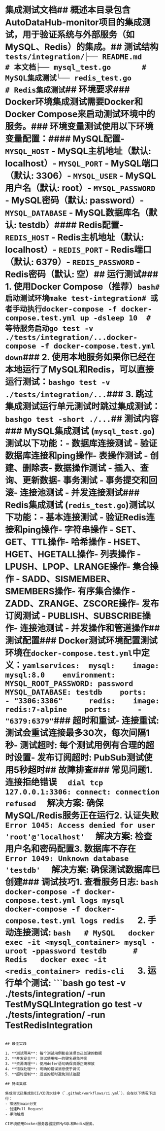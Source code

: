 # 集成测试文档## 概述本目录包含AutoDataHub-monitor项目的集成测试，用于验证系统与外部服务（如MySQL、Redis）的集成。## 测试结构```tests/integration/├── README.md           # 本文档├── mysql_test.go       # MySQL集成测试└── redis_test.go       # Redis集成测试```## 环境要求### Docker环境集成测试需要Docker和Docker Compose来启动测试环境中的服务。### 环境变量测试使用以下环境变量配置：#### MySQL配置- `MYSQL_HOST` - MySQL主机地址（默认: localhost）- `MYSQL_PORT` - MySQL端口（默认: 3306）- `MYSQL_USER` - MySQL用户名（默认: root）- `MYSQL_PASSWORD` - MySQL密码（默认: password）- `MYSQL_DATABASE` - MySQL数据库名（默认: testdb）#### Redis配置- `REDIS_HOST` - Redis主机地址（默认: localhost）- `REDIS_PORT` - Redis端口（默认: 6379）- `REDIS_PASSWORD` - Redis密码（默认: 空）## 运行测试### 1. 使用Docker Compose（推荐）```bash# 启动测试环境make test-integration# 或者手动执行docker-compose -f docker-compose.test.yml up -dsleep 10  # 等待服务启动go test -v ./tests/integration/...docker-compose -f docker-compose.test.yml down```### 2. 使用本地服务如果你已经在本地运行了MySQL和Redis，可以直接运行测试：```bashgo test -v ./tests/integration/...```### 3. 跳过集成测试运行单元测试时跳过集成测试：```bashgo test -short ./...```## 测试内容### MySQL集成测试 (`mysql_test.go`)测试以下功能：- **数据库连接测试** - 验证数据库连接和ping操作- **表操作测试** - 创建、删除表- **数据操作测试** - 插入、查询、更新数据- **事务测试** - 事务提交和回滚- **连接池测试** - 并发连接测试### Redis集成测试 (`redis_test.go`)测试以下功能：- **基本连接测试** - 验证Redis连接和ping操作- **字符串操作** - SET、GET、TTL操作- **哈希操作** - HSET、HGET、HGETALL操作- **列表操作** - LPUSH、LPOP、LRANGE操作- **集合操作** - SADD、SISMEMBER、SMEMBERS操作- **有序集合操作** - ZADD、ZRANGE、ZSCORE操作- **发布订阅测试** - PUBLISH、SUBSCRIBE操作- **连接池测试** - 并发操作和管道操作## 测试配置### Docker测试环境配置测试环境在`docker-compose.test.yml`中定义：```yamlservices:  mysql:    image: mysql:8.0    environment:      MYSQL_ROOT_PASSWORD: password      MYSQL_DATABASE: testdb    ports:      - "3306:3306"      redis:    image: redis:7-alpine    ports:      - "6379:6379"```### 超时和重试- **连接重试**: 测试会重试连接最多30次，每次间隔1秒- **测试超时**: 每个测试用例有合理的超时设置- **发布订阅超时**: PubSub测试使用5秒超时## 故障排查### 常见问题1. **连接拒绝错误**   ```   dial tcp 127.0.0.1:3306: connect: connection refused   ```   **解决方案**: 确保MySQL/Redis服务正在运行2. **认证失败**   ```   Error 1045: Access denied for user 'root'@'localhost'   ```   **解决方案**: 检查用户名和密码配置3. **数据库不存在**   ```   Error 1049: Unknown database 'testdb'   ```   **解决方案**: 确保测试数据库已创建### 调试技巧1. **查看服务日志**:   ```bash   docker-compose -f docker-compose.test.yml logs mysql   docker-compose -f docker-compose.test.yml logs redis   ```2. **手动连接测试**:   ```bash   # MySQL   docker exec -it <mysql_container> mysql -uroot -ppassword testdb      # Redis   docker exec -it <redis_container> redis-cli   ```3. **运行单个测试**:   ```bash   go test -v ./tests/integration/ -run TestMySQLIntegration   go test -v ./tests/integration/ -run TestRedisIntegration
   ```

## 最佳实践

1. **测试隔离**: 每个测试用例都会清理自己创建的数据
2. **并发安全**: 测试使用唯一的键名避免冲突
3. **资源清理**: 使用defer语句确保资源正确释放
4. **错误处理**: 明确的错误消息便于调试
5. **超时控制**: 适当的超时避免测试挂起

## 持续集成

集成测试已集成到CI/CD流水线中（`.github/workflows/ci.yml`），会在以下情况下运行：
- 推送到main分支
- 创建Pull Request
- 手动触发

CI环境使用Docker服务容器提供MySQL和Redis服务。
